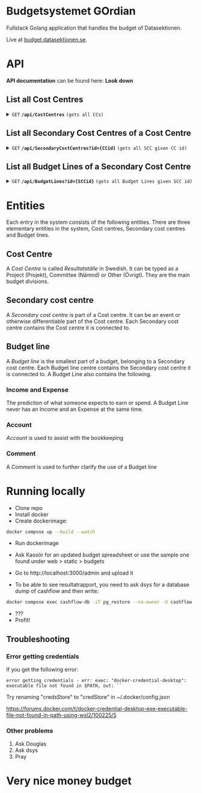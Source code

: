 # Budgetsystemet GOrdian

Fullstack Golang application that handles the budget of Datasektionen.

Live at [budget.datasektionen.se](https://budget.datasektionen.se).

# API

**API documentation** can be found here: **Look down**

## List all Cost Centres

<details>
    <summary>
        <code>GET</code> <code><b>/api/CostCentres</b></code> <code>(gets all CCs)</code>
    </summary>

### Parameters

None

### Responses

```JSON
[
  {
    "CostCentreID":21,
    "CostCentreName":"Ada",
    "CostCentreType":"committee"
  }
]
```

</details>

## List all Secondary Cost Centres of a Cost Centre

<details>
    <summary>
        <code>GET</code> <code><b>/api/SecondaryCostCentres?id={CCid}</b></code> <code>(gets all SCC given CC id)</code>
    </summary>

### Parameters

> | name   | type     | data type    | description                      |
> | ------ | -------- | ------------ | -------------------------------- |
> | `CCid` | required | int ($int64) | The id of a specific Cost Centre |

### Responses

```JSON
[
  {
    "CostCentreID":1,
    "SecondaryCostCentreID":3,
    "SecondaryCostCentreName":"Allmänt"
  }
]
```

</details>

## List all Budget Lines of a Secondary Cost Centre

<details>
    <summary>
        <code>GET</code> <code><b>/api/BudgetLines?id={SCCid}</b></code> <code>(gets all Budget Lines given SCC id)</code>
    </summary>

### Parameters

> | name    | type     | data type    | description                                |
> | ------- | -------- | ------------ | ------------------------------------------ |
> | `SCCid` | required | int ($int64) | The id of a specific Secondary Cost Centre |

### Responses

```JSON
[
  {"SecondaryCostCentreID":3,
    "BudgetLineID":33,
    "BudgetLineName":"Mat till planeringsmöten",
    "BudgetLineAccount":"4029",
    "BudgetLineIncome":0,
    "BudgetLineExpense":-4400,
    "BudgetLineComment":"Ny för i år, 4"
  }
]
```

</details>

# Entities

Each entry in the system consists of the following entities.
There are three elementary entities in the
system, Cost centres, Secondary cost centres and Budget lines.

## Cost Centre

A _Cost Centre_ is called _Resultatställe_ in Swedish. It can be typed as a Project (Projekt), Committee (Nämnd) or Other (Övrigt).
They are the main budget divisions.

## Secondary cost centre

A _Secondary cost centre_ is part of a Cost centre. It can be an event or otherwise differentiable part of the Cost centre.
Each Secondary cost centre contains the Cost centre it is connected to.

## Budget line

A _Budget line_ is the smallest part of a budget, belonging to a Secondary cost centre.
Each Budget line centre contains the Secondary cost centre it is connected to.
A Budget Line also contains the following.

### Income and Expense

The prediction of what someone expects to earn or spend.
A Budget Line never has an Income and an Expense at the same time.

### Account

_Account_ is used to assist with the bookkeeping

### Comment

A _Comment_ is used to further clarify the use of a Budget line

# Running locally

- Clone repo
- Install docker
- Create dockerimage:

```sh
docker compose up --build --watch
```

- Run dockerimage

- Ask Kassör for an updated budget spreadsheet or use the sample one found under web > static > budgets
- Go to http://localhost:3000/admin and upload it
- To be able to see resultatrapport, you need to ask dsys for a database dump of cashflow and then write:

```sh
docker compose exec cashflow-db -iT pg_restore --no-owner -U cashflow -d cashflow -h localhost  < path/to/cashflow_dump.sql
```

- ???
- Profit!

## Troubleshooting

### Error getting credentials

If you get the following error:

```
error getting credentials - err: exec: "docker-credential-desktop": executable file not found in $PATH, out: ``
```

Try renaming "credsStore" to "credStore" in ~/.docker/config.json

https://forums.docker.com/t/docker-credential-desktop-exe-executable-file-not-found-in-path-using-wsl2/100225/5

### Other problems

1. Ask Douglas
2. Ask dsys
3. Pray

# Very nice money budget
